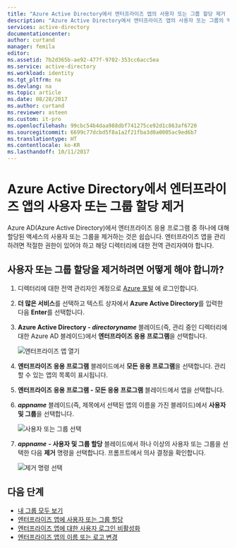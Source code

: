 ```yaml
---
title: "Azure Active Directory에서 엔터프라이즈 앱의 사용자 또는 그룹 할당 제거 | Microsoft Docs"
description: "Azure Active Directory에서 엔터프라이즈 앱의 사용자 또는 그룹의 액세스 할당을 제거하는 방법"
services: active-directory
documentationcenter: 
author: curtand
manager: femila
editor: 
ms.assetid: 7b2d365b-ae92-477f-9702-353cc6acc5ea
ms.service: active-directory
ms.workload: identity
ms.tgt_pltfrm: na
ms.devlang: na
ms.topic: article
ms.date: 08/28/2017
ms.author: curtand
ms.reviewer: asteen
ms.custom: it-pro
ms.openlocfilehash: 99cbc54b4daa988dbf741275ce92d1c863af6720
ms.sourcegitcommit: 6699c77dcbd5f8a1a2f21fba3d0a0005ac9ed6b7
ms.translationtype: HT
ms.contentlocale: ko-KR
ms.lasthandoff: 10/11/2017
---
```

# <a name="remove-a-user-or-group-assignment-from-an-enterprise-app-in-azure-active-directory"></a>Azure Active Directory에서 엔터프라이즈 앱의 사용자 또는 그룹 할당 제거
Azure AD(Azure Active Directory)에서 엔터프라이즈 응용 프로그램 중 하나에 대해 할당된 액세스의 사용자 또는 그룹을 제거하는 것은 쉽습니다. 엔터프라이즈 앱을 관리하려면 적절한 권한이 있어야 하고 해당 디렉터리에 대한 전역 관리자여야 합니다.

## <a name="how-do-i-remove-a-user-or-group-assignment"></a>사용자 또는 그룹 할당을 제거하려면 어떻게 해야 합니까?
1. 디렉터리에 대한 전역 관리자인 계정으로 [Azure 포털](https://portal.azure.com) 에 로그인합니다.
2. **더 많은 서비스**를 선택하고 텍스트 상자에서 **Azure Active Directory**를 입력한 다음 **Enter**를 선택합니다.
3. **Azure Active Directory - *directoryname*** 블레이드(즉, 관리 중인 디렉터리에 대한 Azure AD 블레이드)에서 **엔터프라이즈 응용 프로그램**을 선택합니다.

    ![엔터프라이즈 앱 열기](./media/active-directory-coreapps-remove-assignment-user-azure-portal/open-enterprise-apps.png)
4. **엔터프라이즈 응용 프로그램** 블레이드에서 **모든 응용 프로그램**을 선택합니다. 관리할 수 있는 앱의 목록이 표시됩니다.
5. **엔터프라이즈 응용 프로그램 - 모든 응용 프로그램** 블레이드에서 앱을 선택합니다.
6. ***appname*** 블레이드(즉, 제목에서 선택된 앱의 이름을 가진 블레이드)에서 **사용자 및 그룹**을 선택합니다.

    ![사용자 또는 그룹 선택](./media/active-directory-coreapps-remove-assignment-user-azure-portal/remove-app-users.png)
7. ***appname*** **- 사용자 및 그룹 할당** 블레이드에서 하나 이상의 사용자 또는 그룹을 선택한 다음 **제거** 명령을 선택합니다. 프롬프트에서 의사 결정을 확인합니다.

    ![제거 명령 선택](./media/active-directory-coreapps-remove-assignment-user-azure-portal/remove-users.png)

## <a name="next-steps"></a>다음 단계
* [내 그룹 모두 보기](active-directory-groups-view-azure-portal.md)
* [엔터프라이즈 앱에 사용자 또는 그룹 할당](active-directory-coreapps-assign-user-azure-portal.md)
* [엔터프라이즈 앱에 대한 사용자 로그인 비활성화](active-directory-coreapps-disable-app-azure-portal.md)
* [엔터프라이즈 앱의 이름 또는 로고 변경](active-directory-coreapps-change-app-logo-user-azure-portal.md)
